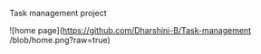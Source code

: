 Task management project

![home page](https://github.com/Dharshini-B/Task-management
/blob/home.png?raw=true)

